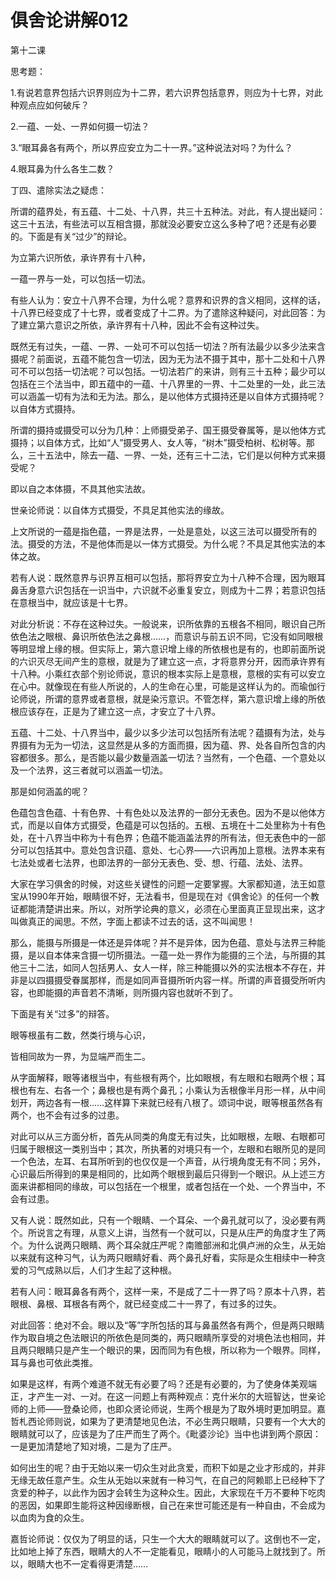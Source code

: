 # 俱舍论讲解012

第十二课

思考题：

1.有说若意界包括六识界则应为十二界，若六识界包括意界，则应为十七界，对此种观点应如何破斥？

2.一蕴、一处、一界如何摄一切法？

3.“眼耳鼻各有两个，所以界应安立为二十一界。”这种说法对吗？为什么？

4.眼耳鼻为什么各生二数？

丁四、遣除实法之疑虑：

所谓的蕴界处，有五蕴、十二处、十八界，共三十五种法。对此，有人提出疑问：这三十五法，有些法可以互相含摄，那就没必要安立这么多种了吧？还是有必要的。下面是有关“过少”的辩论。

为立第六识所依，承许界有十八种，

一蕴一界与一处，可以包括一切法。

有些人认为：安立十八界不合理，为什么呢？意界和识界的含义相同，这样的话，十八界已经变成了十七界，或者变成了十二界。为了遣除这种疑问，对此回答：为了建立第六意识之所依，承许界有十八种，因此不会有这种过失。

既然无有过失，一蕴、一界、一处可不可以包括一切法？所有法最少以多少法来含摄呢？前面说，五蕴不能包含一切法，因为无为法不摄于其中，那十二处和十八界可不可以包括一切法呢？可以包括。一切法若广的来讲，则有三十五种；最少可以包括在三个法当中，即五蕴中的一蕴、十八界里的一界、十二处里的一处，此三法可以涵盖一切有为法和无为法。那么，是以他体方式摄持还是以自体方式摄持呢？以自体方式摄持。

所谓的摄持或摄受可以分为几种：上师摄受弟子、国王摄受眷属等，是以他体方式摄持；以自体方式，比如“人”摄受男人、女人等，“树木”摄受柏树、松树等。那么，三十五法中，除去一蕴、一界、一处，还有三十二法，它们是以何种方式来摄受呢？

即以自之本体摄，不具其他实法故。

世亲论师说：以自体方式摄受，不具足其他实法的缘故。

上文所说的一蕴是指色蕴，一界是法界，一处是意处，以这三法可以摄受所有的法。摄受的方法，不是他体而是以一体方式摄受。为什么呢？不具足其他实法的本体之故。

若有人说：既然意界与识界互相可以包括，那将界安立为十八种不合理，因为眼耳鼻舌身意六识包括在一识当中，六识就不必重复安立，则成为十二界；若意识包括在意根当中，就应该是十七界。

对此分析说：不存在这种过失。一般说来，识所依靠的五根各不相同，眼识自己所依色法之眼根、鼻识所依色法之鼻根……，而意识与前五识不同，它没有如同眼根等明显增上缘的根。但实际上，第六意识增上缘的所依根也是有的，也即前面所说的六识灭尽无间产生的意根，就是为了建立这一点，才将意界分开，因而承许界有十八种。小乘红衣部个别论师说，意识的根本实际上是意根，意根的实有可以安立在心中。就像现在有些人所说的，人的生命在心里，可能是这样认为的。而瑜伽行论师说，所谓的意界或者意根，就是染污意识。不管怎样，第六意识增上缘的所依根应该存在，正是为了建立这一点，才安立了十八界。

五蕴、十二处、十八界当中，最少以多少法可以包括所有法呢？蕴摄有为法，处与界摄有为无为一切法，这显然是从多的方面而摄，因为蕴、界、处各自所包含的内容都很多。那么，是否能以最少数量涵盖一切法？当然有，一个色蕴、一个意处以及一个法界，这三者就可以涵盖一切法。

那是如何涵盖的呢？

色蕴包含色蕴、十有色界、十有色处以及法界的一部分无表色。因为不是以他体方式，而是以自体方式摄受，色蕴是可以包括的。五根、五境在十二处里称为十有色处，在十八界当中称为十有色界；色蕴不能涵盖法界的所有法，但无表色中的一部分可以包括其中。意处包含识蕴、意处、七心界——六识再加上意根。法界本来有七法处或者七法界，也即法界的一部分无表色、受、想、行蕴、法处、法界。

大家在学习俱舍的时候，对这些关键性的问题一定要掌握。大家都知道，法王如意宝从1990年开始，眼睛很不好，无法看书，但是现在对《俱舍论》的任何一个教证都能清楚讲出来。所以，对所学论典的意义，必须在心里面真正显现出来，这才叫做真正的闻思。不然，字面上都读不过去的话，这不叫闻思！

那么，能摄与所摄是一体还是异体呢？并不是异体，因为色蕴、意处与法界三种能摄，是以自本体来含摄一切所摄法。一蕴一处一界作为能摄的三个法，与所摄的其他三十二法，如同人包括男人、女人一样，除三种能摄以外的实法根本不存在，并非是以四摄摄受眷属那样，而是如同声音摄所听内容一样。所谓的声音摄受所听内容，也即能摄的声音若不清晰，则所摄内容也就听不到了。

下面是有关“过多”的辩答。

眼等根虽有二数，然类行境与心识，

皆相同故为一界，为显端严而生二。

从字面解释，眼等诸根当中，有些根有两个，比如眼根，有左眼和右眼两个根；耳根也有左、右各一个；鼻根也是有两个鼻孔；小乘认为舌根像半月形一样，从中间划开，两边各有一根……这样算下来就已经有八根了。颂词中说，眼等根虽然各有两个，也不会有过多的过患。

对此可以从三方面分析，首先从同类的角度无有过失，比如眼根，左眼、右眼都可归属于眼根这一类别当中；其次，所执著的对境只有一个，左眼和右眼所见的是同一个色法，左耳、右耳所听到的也仅仅是一个声音，从行境角度无有不同；另外，心识最后所得到的果是相同的，比如两个眼根到最后只得到一个眼识。从上述三方面来讲都相同的缘故，可以包括在一个根里，或者包括在一个处、一个界当中，不会有过患。

又有人说：既然如此，只有一个眼睛、一个耳朵、一个鼻孔就可以了，没必要有两个。所说言之有理，从意义上讲，当然有一个就可以，只是从庄严的角度才生了两个。为什么说两只眼睛、两个耳朵就庄严呢？南赡部洲和北俱卢洲的众生，从无始以来就有这种习气，认为两只眼睛好看、两个鼻孔好看，实际是众生相续中一种贪爱的习气成熟以后，人们才生起了这种根。

若有人问：眼耳鼻各有两个，这样一来，不是成了二十一界了吗？原本十八界，若眼根、鼻根、耳根各有两个，就已经变成二十一界了，有过多的过失。

对此回答：绝对不会。眼以及“等”字所包括的耳与鼻虽然各有两个，但是两只眼睛作为取自境之色法眼识的所依色是同类的，两只眼睛所享受的对境色法也相同，并且两只眼睛只是产生一个眼识的果，因而同为有色根，所以称为一个眼界。同样，耳与鼻也可依此类推。

如果是这样，有两个难道不就无有必要了吗？还是有必要的，为了使身体美观端正，才产生一对、一对。在这一问题上有两种观点：克什米尔的大班智达，世亲论师的上师——登桑论师，也即众贤论师说，生两个根是为了取外境时更加明显。嘉哲札西论师则说，如果为了更清楚地见色法，不必生两只眼睛，只要有一个大大的眼睛就可以了，应该是为了庄严而生了两个。《毗婆沙论》当中也讲到两个原因：一是更加清楚地了知对境，二是为了庄严。

如何出生的呢？由于无始以来一切众生对此贪爱，而积下如是之业才形成的，并非无缘无故任意产生。众生从无始以来就有一种习气，在自己的阿赖耶上已经种下了贪爱的种子，以此作为因才会转生为这种众生。因此，大家现在千万不要种下吃肉的恶因，如果即生能将这种因缘断根，自己在来世可能还是有一种自由，不会成为以血肉为食的众生。

嘉哲论师说：仅仅为了明显的话，只生一个大大的眼睛就可以了。这倒也不一定，比如地上掉了东西，眼睛大的人不一定能看见，眼睛小的人可能马上就找到了。所以，眼睛大也不一定看得更清楚……

